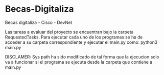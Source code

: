 # Becas-Digitaliza
Becas digitaliza - Cisco - DevNet

Las tareas a evaluar del proyecto se encuentran bajo la carpeta RequestedTasks. Para ejecutar cada uno de los programas se ha de acceder a su carpeta correspondiente y ejecutar el main.py como:
  python3 main.py

DISCLAMER: Sys path ha sido modificado de tal forma que la ejecucion solo va a funcionar si el programa se ejecuta desde la carpeta que contiene a main.py
